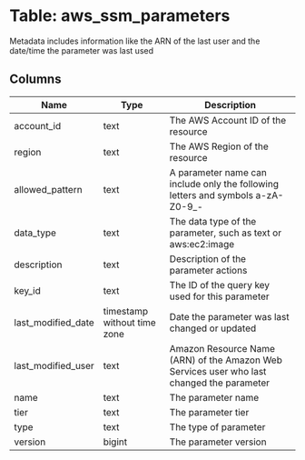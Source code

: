 
# Table: aws_ssm_parameters
Metadata includes information like the ARN of the last user and the date/time the parameter was last used
## Columns
| Name        | Type           | Description  |
| ------------- | ------------- | -----  |
|account_id|text|The AWS Account ID of the resource|
|region|text|The AWS Region of the resource|
|allowed_pattern|text|A parameter name can include only the following letters and symbols a-zA-Z0-9_-|
|data_type|text|The data type of the parameter, such as text or aws:ec2:image|
|description|text|Description of the parameter actions|
|key_id|text|The ID of the query key used for this parameter|
|last_modified_date|timestamp without time zone|Date the parameter was last changed or updated|
|last_modified_user|text|Amazon Resource Name (ARN) of the Amazon Web Services user who last changed the parameter|
|name|text|The parameter name|
|tier|text|The parameter tier|
|type|text|The type of parameter|
|version|bigint|The parameter version|
